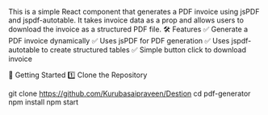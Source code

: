 This is a simple React component that generates a PDF invoice using jsPDF and jspdf-autotable. It takes invoice data as a prop and allows users to download the invoice as a structured PDF file.
🛠 Features
✅ Generate a PDF invoice dynamically
✅ Uses jsPDF for PDF generation
✅ Uses jspdf-autotable to create structured tables
✅ Simple button click to download invoice

🚀 Getting Started
1️⃣ Clone the Repository

git clone https://github.com/Kurubasaipraveen/Destion
cd pdf-generator
npm install
npm start

